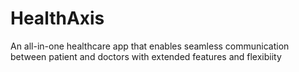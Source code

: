 # HealthAxis
An all-in-one healthcare app that enables seamless communication between patient and doctors with extended features and flexibiity
